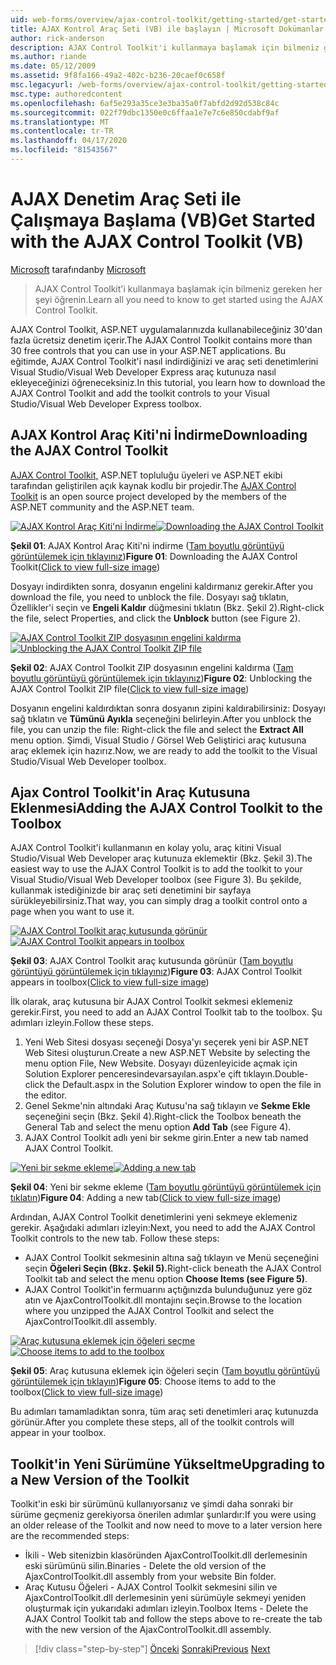 ```yaml
---
uid: web-forms/overview/ajax-control-toolkit/getting-started/get-started-with-the-ajax-control-toolkit-vb
title: AJAX Kontrol Araç Seti (VB) ile başlayın | Microsoft Dokümanlar
author: rick-anderson
description: AJAX Control Toolkit'i kullanmaya başlamak için bilmeniz gereken her şeyi öğrenin.
ms.author: riande
ms.date: 05/12/2009
ms.assetid: 9f8fa166-49a2-402c-b236-20caef0c658f
msc.legacyurl: /web-forms/overview/ajax-control-toolkit/getting-started/get-started-with-the-ajax-control-toolkit-vb
msc.type: authoredcontent
ms.openlocfilehash: 6af5e293a35ce3e3ba35a0f7abfd2d92d538c84c
ms.sourcegitcommit: 022f79dbc1350e0c6ffaa1e7e7c6e850cdabf9af
ms.translationtype: MT
ms.contentlocale: tr-TR
ms.lasthandoff: 04/17/2020
ms.locfileid: "81543567"
---
```

# <a name="get-started-with-the-ajax-control-toolkit-vb"></a><span data-ttu-id="7c89e-103">AJAX Denetim Araç Seti ile Çalışmaya Başlama (VB)</span><span class="sxs-lookup"><span data-stu-id="7c89e-103">Get Started with the AJAX Control Toolkit (VB)</span></span>

<span data-ttu-id="7c89e-104">[Microsoft](https://github.com/microsoft) tarafından</span><span class="sxs-lookup"><span data-stu-id="7c89e-104">by [Microsoft](https://github.com/microsoft)</span></span>

> <span data-ttu-id="7c89e-105">AJAX Control Toolkit'i kullanmaya başlamak için bilmeniz gereken her şeyi öğrenin.</span><span class="sxs-lookup"><span data-stu-id="7c89e-105">Learn all you need to know to get started using the AJAX Control Toolkit.</span></span>

<span data-ttu-id="7c89e-106">AJAX Control Toolkit, ASP.NET uygulamalarınızda kullanabileceğiniz 30'dan fazla ücretsiz denetim içerir.</span><span class="sxs-lookup"><span data-stu-id="7c89e-106">The AJAX Control Toolkit contains more than 30 free controls that you can use in your ASP.NET applications.</span></span> <span data-ttu-id="7c89e-107">Bu eğitimde, AJAX Control Toolkit'i nasıl indirdiğinizi ve araç seti denetimlerini Visual Studio/Visual Web Developer Express araç kutunuza nasıl ekleyeceğinizi öğreneceksiniz.</span><span class="sxs-lookup"><span data-stu-id="7c89e-107">In this tutorial, you learn how to download the AJAX Control Toolkit and add the toolkit controls to your Visual Studio/Visual Web Developer Express toolbox.</span></span>

## <a name="downloading-the-ajax-control-toolkit"></a><span data-ttu-id="7c89e-108">AJAX Kontrol Araç Kiti'ni İndirme</span><span class="sxs-lookup"><span data-stu-id="7c89e-108">Downloading the AJAX Control Toolkit</span></span>

<span data-ttu-id="7c89e-109">[AJAX Control Toolkit,](http://devexpress.com/act) ASP.NET topluluğu üyeleri ve ASP.NET ekibi tarafından geliştirilen açık kaynak kodlu bir projedir.</span><span class="sxs-lookup"><span data-stu-id="7c89e-109">The [AJAX Control Toolkit](http://devexpress.com/act) is an open source project developed by the members of the ASP.NET community and the ASP.NET team.</span></span>

<span data-ttu-id="7c89e-110">[![AJAX Kontrol Araç Kiti'ni İndirme](get-started-with-the-ajax-control-toolkit-vb/_static/image1.jpg)](get-started-with-the-ajax-control-toolkit-vb/_static/image1.png)</span><span class="sxs-lookup"><span data-stu-id="7c89e-110">[![Downloading the AJAX Control Toolkit](get-started-with-the-ajax-control-toolkit-vb/_static/image1.jpg)](get-started-with-the-ajax-control-toolkit-vb/_static/image1.png)</span></span>

<span data-ttu-id="7c89e-111">**Şekil 01**: AJAX Kontrol Araç Kiti'ni indirme ([Tam boyutlu görüntüyü görüntülemek için tıklayınız](get-started-with-the-ajax-control-toolkit-vb/_static/image2.png))</span><span class="sxs-lookup"><span data-stu-id="7c89e-111">**Figure 01**: Downloading the AJAX Control Toolkit([Click to view full-size image](get-started-with-the-ajax-control-toolkit-vb/_static/image2.png))</span></span>

<span data-ttu-id="7c89e-112">Dosyayı indirdikten sonra, dosyanın engelini kaldırmanız gerekir.</span><span class="sxs-lookup"><span data-stu-id="7c89e-112">After you download the file, you need to unblock the file.</span></span> <span data-ttu-id="7c89e-113">Dosyayı sağ tıklatın, Özellikler'i seçin ve **Engeli Kaldır** düğmesini tıklatın (Bkz. Şekil 2).</span><span class="sxs-lookup"><span data-stu-id="7c89e-113">Right-click the file, select Properties, and click the **Unblock** button (see Figure 2).</span></span>

<span data-ttu-id="7c89e-114">[![AJAX Control Toolkit ZIP dosyasının engelini kaldırma](get-started-with-the-ajax-control-toolkit-vb/_static/image2.jpg)](get-started-with-the-ajax-control-toolkit-vb/_static/image3.png)</span><span class="sxs-lookup"><span data-stu-id="7c89e-114">[![Unblocking the AJAX Control Toolkit ZIP file](get-started-with-the-ajax-control-toolkit-vb/_static/image2.jpg)](get-started-with-the-ajax-control-toolkit-vb/_static/image3.png)</span></span>

<span data-ttu-id="7c89e-115">**Şekil 02**: AJAX Control Toolkit ZIP dosyasının engelini kaldırma ([Tam boyutlu görüntüyü görüntülemek için tıklayınız](get-started-with-the-ajax-control-toolkit-vb/_static/image4.png))</span><span class="sxs-lookup"><span data-stu-id="7c89e-115">**Figure 02**: Unblocking the AJAX Control Toolkit ZIP file([Click to view full-size image](get-started-with-the-ajax-control-toolkit-vb/_static/image4.png))</span></span>

<span data-ttu-id="7c89e-116">Dosyanın engelini kaldırdıktan sonra dosyanın zipini kaldırabilirsiniz: Dosyayı sağ tıklatın ve **Tümünü Ayıkla** seçeneğini belirleyin.</span><span class="sxs-lookup"><span data-stu-id="7c89e-116">After you unblock the file, you can unzip the file: Right-click the file and select the **Extract All** menu option.</span></span> <span data-ttu-id="7c89e-117">Şimdi, Visual Studio / Görsel Web Geliştirici araç kutusuna araç eklemek için hazırız.</span><span class="sxs-lookup"><span data-stu-id="7c89e-117">Now, we are ready to add the toolkit to the Visual Studio/Visual Web Developer toolbox.</span></span>

## <a name="adding-the-ajax-control-toolkit-to-the-toolbox"></a><span data-ttu-id="7c89e-118">Ajax Control Toolkit'in Araç Kutusuna Eklenmesi</span><span class="sxs-lookup"><span data-stu-id="7c89e-118">Adding the AJAX Control Toolkit to the Toolbox</span></span>

<span data-ttu-id="7c89e-119">AJAX Control Toolkit'i kullanmanın en kolay yolu, araç kitini Visual Studio/Visual Web Developer araç kutunuza eklemektir (Bkz. Şekil 3).</span><span class="sxs-lookup"><span data-stu-id="7c89e-119">The easiest way to use the AJAX Control Toolkit is to add the toolkit to your Visual Studio/Visual Web Developer toolbox (see Figure 3).</span></span> <span data-ttu-id="7c89e-120">Bu şekilde, kullanmak istediğinizde bir araç seti denetimini bir sayfaya sürükleyebilirsiniz.</span><span class="sxs-lookup"><span data-stu-id="7c89e-120">That way, you can simply drag a toolkit control onto a page when you want to use it.</span></span>

<span data-ttu-id="7c89e-121">[![AJAX Control Toolkit araç kutusunda görünür](get-started-with-the-ajax-control-toolkit-vb/_static/image3.jpg)](get-started-with-the-ajax-control-toolkit-vb/_static/image5.png)</span><span class="sxs-lookup"><span data-stu-id="7c89e-121">[![AJAX Control Toolkit appears in toolbox](get-started-with-the-ajax-control-toolkit-vb/_static/image3.jpg)](get-started-with-the-ajax-control-toolkit-vb/_static/image5.png)</span></span>

<span data-ttu-id="7c89e-122">**Şekil 03**: AJAX Control Toolkit araç kutusunda görünür ([Tam boyutlu görüntüyü görüntülemek için tıklayınız](get-started-with-the-ajax-control-toolkit-vb/_static/image6.png))</span><span class="sxs-lookup"><span data-stu-id="7c89e-122">**Figure 03**: AJAX Control Toolkit appears in toolbox([Click to view full-size image](get-started-with-the-ajax-control-toolkit-vb/_static/image6.png))</span></span>

<span data-ttu-id="7c89e-123">İlk olarak, araç kutusuna bir AJAX Control Toolkit sekmesi eklemeniz gerekir.</span><span class="sxs-lookup"><span data-stu-id="7c89e-123">First, you need to add an AJAX Control Toolkit tab to the toolbox.</span></span> <span data-ttu-id="7c89e-124">Şu adımları izleyin.</span><span class="sxs-lookup"><span data-stu-id="7c89e-124">Follow these steps.</span></span>

1. <span data-ttu-id="7c89e-125">Yeni Web Sitesi dosyası seçeneği Dosya'yı seçerek yeni bir ASP.NET Web Sitesi oluşturun.</span><span class="sxs-lookup"><span data-stu-id="7c89e-125">Create a new ASP.NET Website by selecting the menu option File, New Website.</span></span> <span data-ttu-id="7c89e-126">Dosyayı düzenleyicide açmak için Solution Explorer penceresindevarsayılan.aspx'e çift tıklayın.</span><span class="sxs-lookup"><span data-stu-id="7c89e-126">Double-click the Default.aspx in the Solution Explorer window to open the file in the editor.</span></span>
2. <span data-ttu-id="7c89e-127">Genel Sekme'nin altındaki Araç Kutusu'na sağ tıklayın ve **Sekme Ekle** seçeneğini seçin (Bkz. Şekil 4).</span><span class="sxs-lookup"><span data-stu-id="7c89e-127">Right-click the Toolbox beneath the General Tab and select the menu option **Add Tab** (see Figure 4).</span></span>
3. <span data-ttu-id="7c89e-128">AJAX Control Toolkit adlı yeni bir sekme girin.</span><span class="sxs-lookup"><span data-stu-id="7c89e-128">Enter a new tab named AJAX Control Toolkit.</span></span>

<span data-ttu-id="7c89e-129">[![Yeni bir sekme ekleme](get-started-with-the-ajax-control-toolkit-vb/_static/image4.jpg)](get-started-with-the-ajax-control-toolkit-vb/_static/image7.png)</span><span class="sxs-lookup"><span data-stu-id="7c89e-129">[![Adding a new tab](get-started-with-the-ajax-control-toolkit-vb/_static/image4.jpg)](get-started-with-the-ajax-control-toolkit-vb/_static/image7.png)</span></span>

<span data-ttu-id="7c89e-130">**Şekil 04**: Yeni bir sekme ekleme ([Tam boyutlu görüntüyü görüntülemek için tıklatın](get-started-with-the-ajax-control-toolkit-vb/_static/image8.png))</span><span class="sxs-lookup"><span data-stu-id="7c89e-130">**Figure 04**: Adding a new tab([Click to view full-size image](get-started-with-the-ajax-control-toolkit-vb/_static/image8.png))</span></span>

<span data-ttu-id="7c89e-131">Ardından, AJAX Control Toolkit denetimlerini yeni sekmeye eklemeniz gerekir. Aşağıdaki adımları izleyin:</span><span class="sxs-lookup"><span data-stu-id="7c89e-131">Next, you need to add the AJAX Control Toolkit controls to the new tab. Follow these steps:</span></span>

- <span data-ttu-id="7c89e-132">AJAX Control Toolkit sekmesinin altına sağ tıklayın ve Menü seçeneğini seçin **Öğeleri Seçin (Bkz. Şekil 5).**</span><span class="sxs-lookup"><span data-stu-id="7c89e-132">Right-click beneath the AJAX Control Toolkit tab and select the menu option **Choose Items (see Figure 5)**.</span></span>
- <span data-ttu-id="7c89e-133">AJAX Control Toolkit'in fermuarını açtığınızda bulunduğunuz yere göz atın ve AjaxControlToolkit.dll montajını seçin.</span><span class="sxs-lookup"><span data-stu-id="7c89e-133">Browse to the location where you unzipped the AJAX Control Toolkit and select the AjaxControlToolkit.dll assembly.</span></span>

<span data-ttu-id="7c89e-134">[![Araç kutusuna eklemek için öğeleri seçme](get-started-with-the-ajax-control-toolkit-vb/_static/image5.jpg)](get-started-with-the-ajax-control-toolkit-vb/_static/image9.png)</span><span class="sxs-lookup"><span data-stu-id="7c89e-134">[![Choose items to add to the toolbox](get-started-with-the-ajax-control-toolkit-vb/_static/image5.jpg)](get-started-with-the-ajax-control-toolkit-vb/_static/image9.png)</span></span>

<span data-ttu-id="7c89e-135">**Şekil 05**: Araç kutusuna eklemek için öğeleri seçin ([Tam boyutlu görüntüyü görüntülemek için tıklayın](get-started-with-the-ajax-control-toolkit-vb/_static/image10.png))</span><span class="sxs-lookup"><span data-stu-id="7c89e-135">**Figure 05**: Choose items to add to the toolbox([Click to view full-size image](get-started-with-the-ajax-control-toolkit-vb/_static/image10.png))</span></span>

<span data-ttu-id="7c89e-136">Bu adımları tamamladıktan sonra, tüm araç seti denetimleri araç kutunuzda görünür.</span><span class="sxs-lookup"><span data-stu-id="7c89e-136">After you complete these steps, all of the toolkit controls will appear in your toolbox.</span></span>

## <a name="upgrading-to-a-new-version-of-the-toolkit"></a><span data-ttu-id="7c89e-137">Toolkit'in Yeni Sürümüne Yükseltme</span><span class="sxs-lookup"><span data-stu-id="7c89e-137">Upgrading to a New Version of the Toolkit</span></span>

<span data-ttu-id="7c89e-138">Toolkit'in eski bir sürümünü kullanıyorsanız ve şimdi daha sonraki bir sürüme geçmeniz gerekiyorsa önerilen adımlar şunlardır:</span><span class="sxs-lookup"><span data-stu-id="7c89e-138">If you were using an older release of the Toolkit and now need to move to a later version here are the recommended steps:</span></span>

- <span data-ttu-id="7c89e-139">İkili - Web sitenizbin klasöründen AjaxControlToolkit.dll derlemesinin eski sürümünü silin.</span><span class="sxs-lookup"><span data-stu-id="7c89e-139">Binaries - Delete the old version of the AjaxControlToolkit.dll assembly from your website Bin folder.</span></span>
- <span data-ttu-id="7c89e-140">Araç Kutusu Öğeleri - AJAX Control Toolkit sekmesini silin ve AjaxControlToolkit.dll derlemesinin yeni sürümüyle sekmeyi yeniden oluşturmak için yukarıdaki adımları izleyin.</span><span class="sxs-lookup"><span data-stu-id="7c89e-140">Toolbox Items - Delete the AJAX Control Toolkit tab and follow the steps above to re-create the tab with the new version of the AjaxControlToolkit.dll assembly.</span></span>

> [!div class="step-by-step"]
> <span data-ttu-id="7c89e-141">[Önceki](creating-a-custom-ajax-control-toolkit-control-extender-cs.md)
> [Sonraki](using-ajax-control-toolkit-controls-and-control-extenders-vb.md)</span><span class="sxs-lookup"><span data-stu-id="7c89e-141">[Previous](creating-a-custom-ajax-control-toolkit-control-extender-cs.md)
[Next](using-ajax-control-toolkit-controls-and-control-extenders-vb.md)</span></span>
